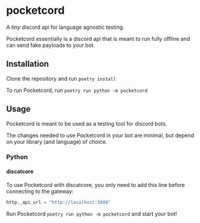 # pocketcord

A *tiny* discord api for language agnostic testing.

Pocketcord essentially is a discord api that is meant to run fully offline and can send fake payloads to your bot.


## Installation

Clone the repository and run `poetry install`

To run Pocketcord, run `poetry run python -m pocketcord`

## Usage

Pocketcord is meant to be used as a testing tool for discord bots.

The changes needed to use Pocketcord in your bot are minimal, but depend on your library (and language) of choice.


### Python
#### discatcore

To use Pocketcord with discatcore, you only need to add this line before connecting to the gateway:

```py
http._api_url = "http://localhost:5000"
```

Run Pocketcord `poetry run python -m pocketcord` and start your bot!
